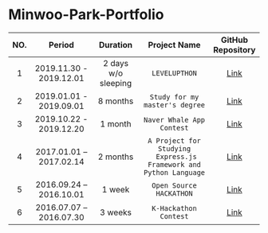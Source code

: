 # Minwoo-Park-Portfolio



|NO.|Period|Duration|Project Name|GitHub <br> Repository|
|:--:|:-:|:-:|:-:|:-:|
|1| 2019.11.30 - 2019.12.01 | 2 days w/o sleeping | `LEVELUPTHON` | [Link][2] |
|2| 2019.01.01 - 2019.09.01 | 8 months | `Study for my master's degree` | [Link][1] |
|3| 2019.10.22 - 2019.12.20 | 1 month | `Naver Whale App Contest` | [Link][3] |
|4| 2017.01.01 – 2017.02.14 | 2 months | `A Project for Studying` <br> ` Express.js Framework and Python Language` | [Link][6] |
|5| 2016.09.24 – 2016.10.01 | 1 week | `Open Source HACKATHON` | [Link][4] |
|6| 2016.07.07 – 2016.07.30 | 3 weeks | `K-Hackathon Contest` | [Link][5] |

[1]: https://github.com/pmw9027/A-Framework-For-Evaluating-Performance-of-Algorithms-Extracting-the-Main-Content-from-a-Web-Page
[2]: https://github.com/pmw9027/LEVUPTHON_Team18.git
[3]: https://github.com/pmw9027/StepTracer
[4]: https://github.com/pmw9027/Say
[5]: https://github.com/pmw9027/HACKERTON4
[6]: https://github.com/pmw9027/psck_server.git
